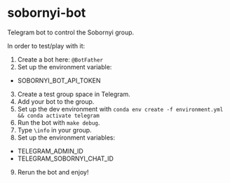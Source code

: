 # sobornyi-bot
Telegram bot to control the Sobornyi group.

In order to test/play with it:
1. Create a bot here: `@BotFather`
2. Set up the environment variable:
- SOBORNYI_BOT_API_TOKEN
3. Create a test group space in Telegram.
4. Add your bot to the group.
5. Set up the dev environment with `conda env create -f environment.yml && conda activate telegram`
6. Run the bot with `make debug`.
7. Type `\info` in your group.
8. Set up the environment variables:
- TELEGRAM_ADMIN_ID
- TELEGRAM_SOBORNYI_CHAT_ID
9. Rerun the bot and enjoy!
